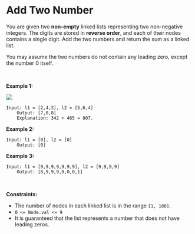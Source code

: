 # Add Two Number

You are given two **non-empty** linked lists representing two
non-negative integers. The digits are stored in **reverse order**, and
each of their nodes contains a single digit. Add the two numbers and
return the sum as a linked list.

You may assume the two numbers do not contain any leading zero, except
the number 0 itself.

 

**Example 1:**

![](https://assets.leetcode.com/uploads/2020/10/02/addtwonumber1.jpg)

    Input: l1 = [2,4,3], l2 = [5,6,4]
        Output: [7,0,8]
        Explanation: 342 + 465 = 807.
        

**Example 2:**

    Input: l1 = [0], l2 = [0]
        Output: [0]
        

**Example 3:**

    Input: l1 = [9,9,9,9,9,9,9], l2 = [9,9,9,9]
        Output: [8,9,9,9,0,0,0,1]
        

 

**Constraints:**

- The number of nodes in each linked list is in the range `[1, 100]`.
- `0 <= Node.val <= 9`
- It is guaranteed that the list represents a number that does not have
  leading zeros.
